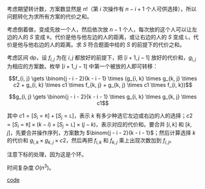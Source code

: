 考虑期望转计数，方案数显然是 $n!$（第 $i$ 次操作有 $n - i + 1$ 个人可供选择），所以问题转化为求所有方案的代价之和。

考虑倒着做，变成先放一个人，然后依次放 $n - 1$ 个人，每次放的这个人可以让左边的人的 $S$ 变成 `R`，代价是他与他左边的人的距离，或让右边的人的 $S$ 变成 `L`，代价是他与他右边的人的距离。求 $S$ 符合题面中给的 $S$ 的前提下的代价之和。

考虑区间 dp，设 $f_{i, j}$ 为在 $i, j$ 都放好的前提下，把 $[i + 1, j - 1]$ 放好的代价和，$g_{i, j}$ 为相应的方案数。枚举 $[i + 1, j - 1]$ 中第一个被放的人即可转移：

$$f_{i, j} \gets \binom{j - i - 2}{k - i - 1} \times (g_{i, k} \times g_{k, j} \times c2 + g_{i, k} \times c1 \times f_{k, j} + g_{k, j} \times c1 \times f_{i, k})$$

$$g_{i, j} \gets \binom{j - i - 2}{k - i - 1} \times g_{i, k} \times g_{k, j} \times c1$$

其中 $c1 = [S_i = \texttt{R}] + [S_j = \texttt{L}]$，表示 $k$ 有多少种选它左边或右边的人的选择；$c2 = [S_i = \texttt{R}] \times (k - i) + [S_j = \texttt{L}] \times (j - k)$，表示对应的代价和。要合并 $[i, k]$ 和 $[k, j]$，先要合并操作序列，方案数为 $\binom{j - i - 2}{k - i - 1}$；然后计算选择 $k$ 的代价和 $g_{i, k} \times g_{k, j} \times c2$，然后再把 $f_{i, k}$ 和 $f_{k, j}$ 乘上出现次数加到 $f_{i, j}$。

注意下标的处理，因为这是个环。

时间复杂度 $O(n^3)$。

[code](https://atcoder.jp/contests/abc238/submissions/42995228)